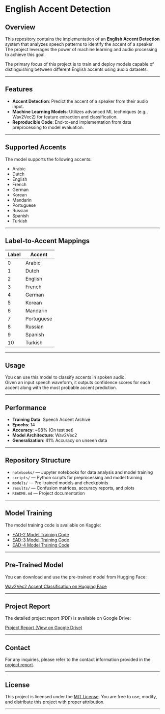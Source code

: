 # English Accent Detection

## Overview

This repository contains the implementation of an **English Accent Detection** system that analyzes speech patterns to identify the accent of a speaker. The project leverages the power of machine learning and audio processing to achieve this goal.

The primary focus of this project is to train and deploy models capable of distinguishing between different English accents using audio datasets.

---

## Features

- **Accent Detection**: Predict the accent of a speaker from their audio input.
- **Machine Learning Models**: Utilizes advanced ML techniques (e.g., Wav2Vec2) for feature extraction and classification.
- **Reproducible Code**: End-to-end implementation from data preprocessing to model evaluation.

---

## Supported Accents

The model supports the following accents:

- Arabic  
- Dutch  
- English  
- French  
- German  
- Korean  
- Mandarin  
- Portuguese  
- Russian  
- Spanish  
- Turkish

---

## Label-to-Accent Mappings

| Label | Accent     |
|-------|------------|
| 0     | Arabic     |
| 1     | Dutch      |
| 2     | English    |
| 3     | French     |
| 4     | German     |
| 5     | Korean     |
| 6     | Mandarin   |
| 7     | Portuguese |
| 8     | Russian    |
| 9     | Spanish    |
| 10    | Turkish    |

---

## Usage

You can use this model to classify accents in spoken audio.  
Given an input speech waveform, it outputs confidence scores for each accent along with the most probable accent prediction.

---

## Performance

- **Training Data**: Speech Accent Archive  
- **Epochs**: 14  
- **Accuracy**: ~98% (On test set) 
- **Model Architecture**: Wav2Vec2  
- **Generalization**: 41% Accuracy on unseen data  

---

## Repository Structure

- `notebooks/` — Jupyter notebooks for data analysis and model training  
- `scripts/` — Python scripts for preprocessing and model training  
- `models/` — Pre-trained models and checkpoints  
- `results/` — Confusion matrices, accuracy reports, and plots  
- `README.md` — Project documentation  

---

## Model Training

The model training code is available on Kaggle:

- [EAD-2 Model Training Code](https://www.kaggle.com/code/b1ce101vrunddobariya/ead-2)  
- [EAD-3 Model Training Code](https://www.kaggle.com/code/vrunddobariya/ead-3)  
- [EAD-4 Model Training Code](https://www.kaggle.com/code/vrunddobariya/ead-4)  

---

## Pre-Trained Model

You can download and use the pre-trained model from Hugging Face:

[Wav2Vec2 Accent Classification on Hugging Face](https://huggingface.co/vrund1346/wav2vec2_accent_classification_v2)

---

## Project Report

The detailed project report (PDF) is available on Google Drive:

[Project Report (View on Google Drive)](https://drive.google.com/file/d/1o3_rChO9WL1U-jkDrbnt33xDsnCrbr5c/view?usp=drive_link)

---

## Contact

For any inquiries, please refer to the contact information provided in the [project report](https://drive.google.com/file/d/1o3_rChO9WL1U-jkDrbnt33xDsnCrbr5c/view?usp=drive_link).

---

## License

This project is licensed under the [MIT License](LICENSE). You are free to use, modify, and distribute this project with proper attribution.

---
